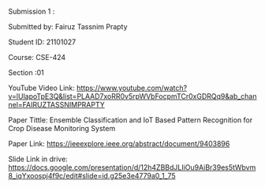 Submission 1 :

Submitted by: Fairuz Tassnim Prapty

Student ID: 21101027



Course: CSE-424



Section :01



YouTube Video Link: https://www.youtube.com/watch?v=lUlapoTpE3Q&list=PLAAD7xoRR0v5rpWVbFocpmTCr0xGDRQq9&ab_channel=FAIRUZTASSNIMPRAPTY


Paper Tittle: Ensemble Classification and IoT Based Pattern Recognition for Crop Disease Monitoring System



Paper Link: https://ieeexplore.ieee.org/abstract/document/9403896


Slide Link in drive:   https://docs.google.com/presentation/d/12h4ZBBdJLIiOu9AiBr39es5tWbvm8_iqYxoospj4f9c/edit#slide=id.g25e3e4779a0_1_75
